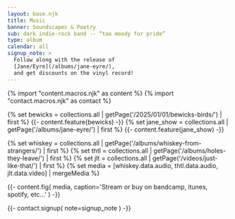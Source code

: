 ```yaml
---
layout: base.njk
title: Music
banner: Soundscapes & Poetry
sub: dark indie-rock band -- “too moody for pride”
type: album
calendar: all
signup_note: >
  Follow along with the release of
  [Jane/Eyre](/albums/jane-eyre/),
  and get discounts on the vinyl record!
---
```


{% import "content.macros.njk" as content %}
{% import "contact.macros.njk" as contact %}

{% set bewicks = collections.all | getPage('/2025/01/01/bewicks-birds/') | first %}
{{- content.feature(bewicks) -}}
{% set jane_show = collections.all | getPage('/albums/jane-eyre/') | first %}
{{- content.feature(jane_show) -}}

{% set whiskey = collections.all | getPage('/albums/whiskey-from-strangers/') | first %}
{% set thtl = collections.all | getPage('/albums/holes-they-leave/') | first %}
{% set jlt = collections.all | getPage('/videos/just-like-that/') | first %}
{% set media = [whiskey.data.audio, thtl.data.audio, jlt.data.video] | mergeMedia %}

{{- content.fig(
  media,
  caption='Stream or buy on bandcamp, itunes, spotify, etc…'
) -}}

{{- contact.signup(
  note=signup_note
) -}}
